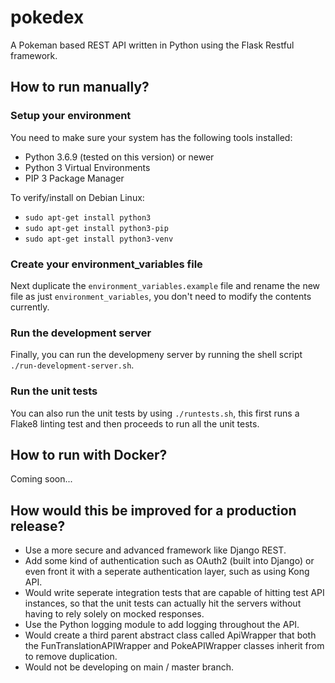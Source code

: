 # pokedex
A Pokeman based REST API written in Python using the Flask Restful framework.

## How to run manually?

### Setup your environment

You need to make sure your system has the following tools installed:
- Python 3.6.9 (tested on this version) or newer
- Python 3 Virtual Environments
- PIP 3 Package Manager

To verify/install on Debian Linux:
- `sudo apt-get install python3`
- `sudo apt-get install python3-pip`
- `sudo apt-get install python3-venv`

### Create your environment_variables file

Next duplicate the `environment_variables.example` file and rename the new file as just `environment_variables`, you don't need to modify the contents currently.

### Run the development server

Finally, you can run the developmeny server by running the shell script `./run-development-server.sh`.

### Run the unit tests

You can also run the unit tests by using `./runtests.sh`, this first runs a Flake8 linting test and then proceeds to run all the unit tests.

## How to run with Docker?

Coming soon...


## How would this be improved for a production release?
- Use a more secure and advanced framework like Django REST.
- Add some kind of authentication such as OAuth2 (built into Django) or even front it with a seperate authentication layer, such as using Kong API.
- Would write seperate integration tests that are capable of hitting test API instances, so that the unit tests can actually hit the servers without having to rely solely on mocked responses.
- Use the Python logging module to add logging throughout the API.
- Would create a third parent abstract class called ApiWrapper that both the FunTranslationAPIWrapper and PokeAPIWrapper classes inherit from to remove duplication.
- Would not be developing on main / master branch.
